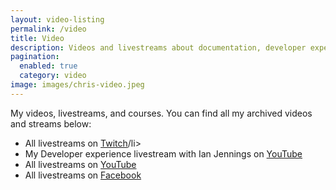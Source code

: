 ```yaml
---
layout: video-listing
permalink: /video
title: Video
description: Videos and livestreams about documentation, developer experience, cool technical tools, and games.
pagination:
  enabled: true
  category: video
image: images/chris-video.jpeg
---
```


<p>My videos, livestreams, and courses. You can find all my archived videos and streams below:</p>

<ul>
<li>All livestreams on <a href="https://www.twitch.tv/chrischinchilla">Twitch</a>/li>
<li>My Developer experience livestream with Ian Jennings on <a href="https://www.youtube.com/channel/UCPJW5m4LZ6PXSgd3ufrhOdg">YouTube</a></li>
<li>All livestreams on <a href="https://www.youtube.com/channel/UCgnrx8qi4qhmN6sBebdDrmg">YouTube</a></li>
<li>All livestreams on <a href="https://www.facebook.com/chrischinchilla/">Facebook</a></li>
</ul>